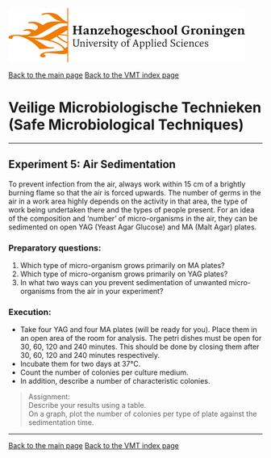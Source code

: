 ![Hanze](../hanze/hanze.png)

[Back to the main page](../index.md)
[Back to the VMT index page](./00_vmt_index.md)

# Veilige Microbiologische Technieken (Safe Microbiological Techniques)

---

## Experiment 5: Air Sedimentation 

To prevent infection from the air, always work within 15 cm of a brightly burning flame so that the air is forced upwards. The number of germs in the air in a work area highly depends on the activity in that area, the type of work being undertaken there and the types of people present. For an idea of the composition and ‘number’ of micro-organisms in the air, they can be sedimented on open YAG (Yeast Agar Glucose) and MA (Malt Agar) plates.  

### Preparatory questions:  
1. Which type of micro-organism grows primarily on MA plates?  
2. Which type of micro-organism grows primarily on YAG plates?  
3. In what two ways can you prevent sedimentation of unwanted micro-organisms from the air in your experiment?  

### Execution:  
- Take four YAG and four MA plates (will be ready for you). Place them in an open area of the room for analysis. The petri dishes must be open for 30, 60, 120 and 240 minutes. This should be done by closing them after 30, 60, 120 and 240 minutes respectively.
- Incubate them for two days at 37°C.  
- Count the number of colonies per culture medium.  
- In addition, describe a number of characteristic colonies.  

>Assignment:   
Describe your results using a table.  
On a graph, plot the number of colonies per type of plate against the sedimentation time.  

---

[Back to the main page](../index.md)
[Back to the VMT index page](./00_vmt_index.md)

<script type="text/x-mathjax-config">
  MathJax.Hub.Config({
    tex2jax: {
      inlineMath: [ ['$','$'], ["\\(","\\)"] ],
      processEscapes: true
    }
  });
</script>
    
<script type="text/javascript"
        src="https://cdn.mathjax.org/mathjax/latest/MathJax.js?config=TeX-AMS-MML_HTMLorMML">
</script>